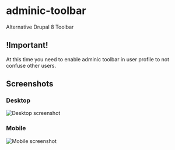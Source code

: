 # adminic-toolbar
Alternative Drupal 8 Toolbar

## !Important!
At this time you need to enable adminic toolbar in user profile to not confuse other users.

## Screenshots
### Desktop
![Desktop screenshot](https://github.com/jakubhnilicka/adminic-toolbar/wiki/images/adminic_toolbar_desktop.jpg)

### Mobile
![Mobile screenshot](https://github.com/jakubhnilicka/adminic-toolbar/wiki/images/adminic_toolbar_mobile.jpg)
